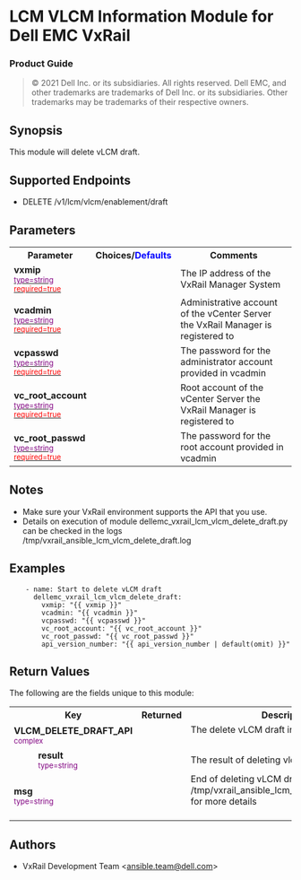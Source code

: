 **LCM VLCM Information Module for Dell EMC VxRail**
=========================================
### Product Guide

> © 2021 Dell Inc. or its subsidiaries. All rights reserved. Dell
> EMC, and other trademarks are trademarks of Dell Inc. or its
> subsidiaries. Other trademarks may be trademarks of their respective owners.

Synopsis
--------
This module will delete vLCM draft.

Supported Endpoints
--------

* DELETE /v1/lcm/vlcm/enablement/draft

Parameters
----------

   <table border=0
      cellpadding=0
      class="documentation-table">
      <tr>
         <th colspan="1">Parameter</th>
         <th>Choices/<font color="blue">Defaults</font>
         </th>
         <th width="100%">Comments</th>
      </tr>
      <tr>
         <td colspan="1">
            <div class="ansibleOptionAnchor"
               id="parameter-host_name"/>
            <b>vxmip</b>
            <a class="ansibleOptionLink"
               href="#parameter-host_name"
               title="Permalink to this option"/>
            <div style="font-size: small">
               <span style="color: purple">type=string</span>
               <br>
               <span style="color: red">required=true</span>
            </div>
         </td>
         <td>
         </td>
         <td>
            <div>The IP address of the VxRail Manager System</div>
         </td>
      </tr>
      <tr>
         <td colspan="1">
            <div class="ansibleOptionAnchor"
               id="parameter-host_name"/>
            <b>vcadmin</b>
            <a class="ansibleOptionLink"
               href="#parameter-host_name"
               title="Permalink to this option"/>
            <div style="font-size: small">
               <span style="color: purple">type=string</span>
               <br>
               <span style="color: red">required=true</span>
            </div>
         </td>
         <td>
         </td>
         <td>
            <div>Administrative account of the vCenter Server the VxRail Manager is registered to</div>
         </td>
      </tr>
      <tr>
         <td colspan="1">
            <div class="ansibleOptionAnchor"
               id="parameter-host_name"/>
            <b>vcpasswd</b>
            <a class="ansibleOptionLink"
               href="#parameter-host_name"
               title="Permalink to this option"/>
            <div style="font-size: small">
               <span style="color: purple">type=string</span>
               <br>
               <span style="color: red">required=true</span>
            </div>
         </td>
         <td>
         </td>
         <td>
            <div>The password for the administrator account provided in vcadmin</div>
         </td>
      </tr>
      <tr>
         <td colspan="1">
            <div class="ansibleOptionAnchor"
               id="parameter-host_name"/>
            <b>vc_root_account</b>
            <a class="ansibleOptionLink"
               href="#parameter-host_name"
               title="Permalink to this option"/>
            <div style="font-size: small">
               <span style="color: purple">type=string</span>
               <br>
               <span style="color: red">required=true</span>
            </div>
         </td>
         <td>
         </td>
         <td>
            <div>Root account of the vCenter Server the VxRail Manager is registered to</div>
         </td>
      </tr>
      <tr>
         <td colspan="1">
            <div class="ansibleOptionAnchor"
               id="parameter-host_name"/>
            <b>vc_root_passwd</b>
            <a class="ansibleOptionLink"
               href="#parameter-host_name"
               title="Permalink to this option"/>
            <div style="font-size: small">
               <span style="color: purple">type=string</span>
               <br>
               <span style="color: red">required=true</span>
            </div>
         </td>
         <td>
         </td>
         <td>
            <div>The password for the root account provided in vcadmin</div>
         </td>
      </tr>
   </table>


Notes
-----
- Make sure your VxRail environment supports the API that you use.
- Details on execution of module dellemc_vxrail_lcm_vlcm_delete_draft.py can be checked in the logs /tmp/vxrail_ansible_lcm_vlcm_delete_draft.log



Examples
--------

``` yaml+jinja
    - name: Start to delete vLCM draft
      dellemc_vxrail_lcm_vlcm_delete_draft:
        vxmip: "{{ vxmip }}"
        vcadmin: "{{ vcadmin }}"
        vcpasswd: "{{ vcpasswd }}"
        vc_root_account: "{{ vc_root_account }}"
        vc_root_passwd: "{{ vc_root_passwd }}"
        api_version_number: "{{ api_version_number | default(omit) }}"
```


Return Values
-------------

The following are the fields unique to this module:

<table border=0 cellpadding=0 class="documentation-table">
   <tr>
      <th colspan="2">Key</th>
      <th>Returned</th>
      <th width="100%">Description</th>
   </tr>
   <tr>
      <td colspan="2">
         <div class="ansibleOptionAnchor"></div>
         <b>VLCM_DELETE_DRAFT_API</b>
         <a class="ansibleOptionLink"></a>
         <div style="font-size: small">
            <span style="color: purple">complex</span>
         </div>
      </td>
      <td></td>
      <td>
         <div>The delete vLCM draft info from the cluster</div>
         <br/>
      </td>
   </tr>
   <tr>
      <td class="elbow-placeholder">&nbsp;</td>
      <td colspan="1">
         <div class="ansibleOptionAnchor"></div>
         <b>result</b>
         <a class="ansibleOptionLink" ></a>
         <div style="font-size: small">
            <span style="color: purple">type=string</span>
         </div>
      </td>
      <td></td>
      <td>
         <div>The result of deleting vlcm draft</div>
   </tr>
   <tr>
      <td colspan="2">
         <div class="ansibleOptionAnchor"></div>
         <b>msg</b>
         <a class="ansibleOptionLink"></a>
         <div style="font-size: small">
            <span style="color: purple">type=string</span>
         </div>
      </td>
      <td></td>
      <td>
         <div>End of deleting vLCM draft. Please see the /tmp/vxrail_ansible_lcm_vlcm_delete_draft.log for more details</div>
         <br/>
      </td>
   </tr>
</table>

Authors
-------

-   VxRail Development Team &lt;<ansible.team@dell.com>&gt;
